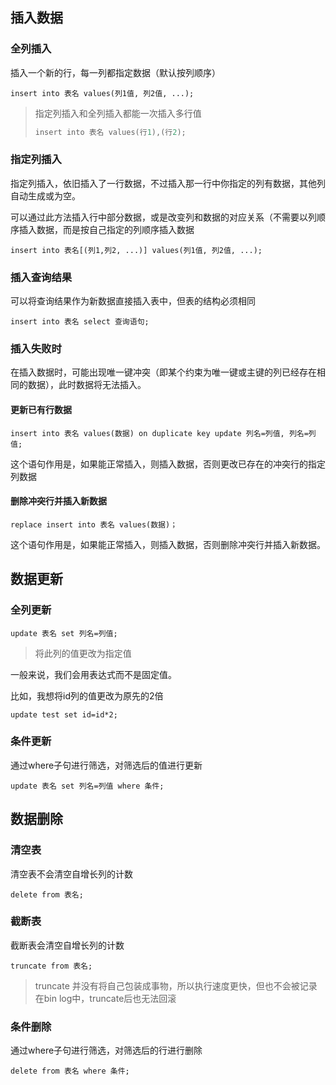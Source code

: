 ## 插入数据
### 全列插入
插入一个新的行，每一列都指定数据（默认按列顺序）
```mysql
insert into 表名 values(列1值, 列2值, ...);
```
> 指定列插入和全列插入都能一次插入多行值
>```c
>insert into 表名 values(行1),(行2);
>```
### 指定列插入
指定列插入，依旧插入了一行数据，不过插入那一行中你指定的列有数据，其他列自动生成或为空。

可以通过此方法插入行中部分数据，或是改变列和数据的对应关系（不需要以列顺序插入数据，而是按自己指定的列顺序插入数据
```mysql
insert into 表名[(列1,列2, ...)] values(列1值, 列2值, ...);
```
### 插入查询结果
可以将查询结果作为新数据直接插入表中，但表的结构必须相同
```mysql
insert into 表名 select 查询语句;
```
### 插入失败时
在插入数据时，可能出现唯一键冲突（即某个约束为唯一键或主键的列已经存在相同的数据），此时数据将无法插入。

#### 更新已有行数据

```mysql
insert into 表名 values(数据) on duplicate key update 列名=列值, 列名=列值;
```
这个语句作用是，如果能正常插入，则插入数据，否则更改已存在的冲突行的指定列数据

#### 删除冲突行并插入新数据
```mysql
replace insert into 表名 values(数据)；
```
这个语句作用是，如果能正常插入，则插入数据，否则删除冲突行并插入新数据。
## 数据更新

### 全列更新
```mysql
update 表名 set 列名=列值;
```
> 将此列的值更改为指定值

一般来说，我们会用表达式而不是固定值。

比如，我想将id列的值更改为原先的2倍
```mysql
update test set id=id*2;
```
### 条件更新

通过where子句进行筛选，对筛选后的值进行更新
```mysql
update 表名 set 列名=列值 where 条件;
```

## 数据删除
### 清空表
清空表不会清空自增长列的计数
```mysql
delete from 表名;
```
### 截断表
截断表会清空自增长列的计数
```mysql
truncate from 表名;
```
> truncate 并没有将自己包装成事物，所以执行速度更快，但也不会被记录在bin log中，truncate后也无法回滚
### 条件删除
通过where子句进行筛选，对筛选后的行进行删除
```mysql
delete from 表名 where 条件;
```
